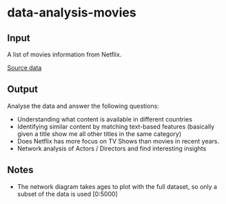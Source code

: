# data-analysis-movies

## Input

A list of movies information from Netflix.

[Source data](https://www.kaggle.com/datasets/shivamb/netflix-shows)


## Output

Analyse the data and answer the following questions:

- Understanding what content is available in different countries
- Identifying similar content by matching text-based features (basically given a title show me all other titles in the same category)
- Does Netflix has more focus on TV Shows than movies in recent years.
- Network analysis of Actors / Directors and find interesting insights

## Notes

- The network diagram takes ages to plot with the full dataset, so only a subset of the data is used [0:5000]